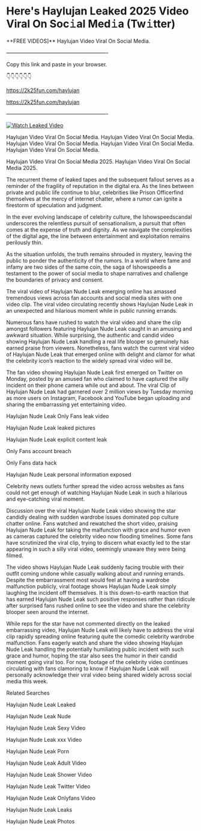 # Here's Haylujan Leaked 2025 Video Viral On Soc𝚒al Med𝚒a (Tw𝚒tter)

++FREE VIDEOS]** Haylujan Video Viral On Social Media.

———————————————————-

Copy this link and paste in your browser.

👇👇👇👇👇👇

https://2k25fun.com/haylujan

https://2k25fun.com/haylujan

———————————————————-

[![Watch Leaked Video](https://miro.medium.com/v2/resize:fit:828/format:webp/1*cilzJN44JGOrTw9NJCrNHA.gif "Watch Leaked Video")](https://2k25fun.com/haylujan)

Haylujan Video Viral On Social Media. Haylujan Video Viral On Social Media. Haylujan Video Viral On Social Media. Haylujan Video Viral On Social Media. Haylujan Video Viral On Social Media.

Haylujan Video Viral On Social Media 2025. Haylujan Video Viral On Social Media 2025.

The recurrent theme of leaked tapes and the subsequent fallout serves as a reminder of the fragility of reputation in the digital era. As the lines between private and public life continue to blur, celebrities like Prison Officerfind themselves at the mercy of internet chatter, where a rumor can ignite a firestorm of speculation and judgment.

In the ever evolving landscape of celebrity culture, the Ishowspeedscandal underscores the relentless pursuit of sensationalism, a pursuit that often comes at the expense of truth and dignity. As we navigate the complexities of the digital age, the line between entertainment and exploitation remains perilously thin.

As the situation unfolds, the truth remains shrouded in mystery, leaving the public to ponder the authenticity of the rumors. In a world where fame and infamy are two sides of the same coin, the saga of Ishowspeedis a testament to the power of social media to shape narratives and challenge the boundaries of privacy and consent.

The viral video of Haylujan Nude Leak emerging online has amassed tremendous views across fan accounts and social media sites with one video clip. The viral video circulating recently shows Haylujan Nude Leak in an unexpected and hilarious moment while in public running errands.

Numerous fans have rushed to watch the viral video and share the clip amongst followers featuring Haylujan Nude Leak caught in an amusing and awkward situation. While surprising, the authentic and candid video showing Haylujan Nude Leak handling a real life blooper so genuinely has earned praise from viewers. Nonetheless, fans watch the current viral video of Haylujan Nude Leak that emerged online with delight and clamor for what the celebrity icon’s reaction to the widely spread viral video will be.

The fan video showing Haylujan Nude Leak first emerged on Twitter on Monday, posted by an amused fan who claimed to have captured the silly incident on their phone camera while out and about. The viral Clip of Haylujan Nude Leak had garnered over 2 million views by Tuesday morning as more users on Instagram, Facebook and YouTube began uploading and sharing the embarrassing yet entertaining video.

Haylujan Nude Leak Only Fans leak video

Haylujan Nude Leak leaked pictures

Haylujan Nude Leak explicit content leak

Only Fans account breach

Only Fans data hack

Haylujan Nude Leak personal information exposed

Celebrity news outlets further spread the video across websites as fans could not get enough of watching Haylujan Nude Leak in such a hilarious and eye-catching viral moment.

Discussion over the viral Haylujan Nude Leak video showing the star candidly dealing with sudden wardrobe issues dominated pop culture chatter online. Fans watched and rewatched the short video, praising Haylujan Nude Leak for taking the malfunction with grace and humor even as cameras captured the celebrity video now flooding timelines. Some fans have scrutinized the viral clip, trying to discern what exactly led to the star appearing in such a silly viral video, seemingly unaware they were being filmed.

The video shows Haylujan Nude Leak suddenly facing trouble with their outfit coming undone while casually walking about and running errands. Despite the embarrassment most would feel at having a wardrobe malfunction publicly, viral footage shows Haylujan Nude Leak simply laughing the incident off themselves. It is this down-to-earth reaction that has earned Haylujan Nude Leak such positive responses rather than ridicule after surprised fans rushed online to see the video and share the celebrity blooper seen around the internet.

While reps for the star have not commented directly on the leaked embarrassing video, Haylujan Nude Leak will likely have to address the viral clip rapidly spreading online featuring quite the comedic celebrity wardrobe malfunction. Fans eagerly watch and share the video showing Haylujan Nude Leak handling the potentially humiliating public incident with such grace and humor, hoping the star also sees the humor in their candid moment going viral too. For now, footage of the celebrity video continues circulating with fans clamoring to know if Haylujan Nude Leak will personally acknowledge their viral video being shared widely across social media this week.

Related Searches

Haylujan Nude Leak Leaked

Haylujan Nude Leak Nude

Haylujan Nude Leak Sexy Video

Haylujan Nude Leak xxx Video

Haylujan Nude Leak Porn

Haylujan Nude Leak Adult Video

Haylujan Nude Leak Shower Video

Haylujan Nude Leak Twitter Video

Haylujan Nude Leak Onlyfans Video

Haylujan Nude Leak Leaks

Haylujan Nude Leak Photos